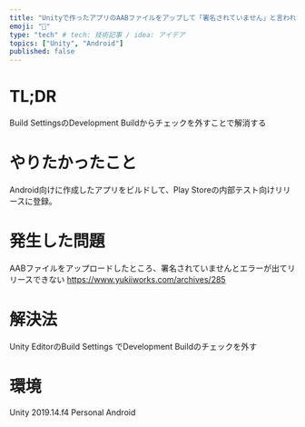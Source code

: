 ```yaml
---
title: "Unityで作ったアプリのAABファイルをアップして「署名されていません」と言われる場合の対処法"
emoji: "💬"
type: "tech" # tech: 技術記事 / idea: アイデア
topics: ["Unity", "Android"]
published: false
---
```


TL;DR
====

Build SettingsのDevelopment Buildからチェックを外すことで解消する

やりたかったこと
====

Android向けに作成したアプリをビルドして、Play Storeの内部テスト向けリリースに登録。

発生した問題
====

AABファイルをアップロードしたところ、署名されていませんとエラーが出てリリースできない
https://www.yukiiworks.com/archives/285

解決法
====

Unity EditorのBuild Settings でDevelopment Buildのチェックを外す

環境
====

Unity 2019.14.f4 Personal
Android 